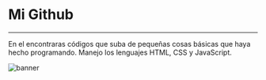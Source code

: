 # Mi Github
------------     
En el encontraras códigos que suba de pequeñas cosas básicas que haya hecho programando. Manejo los lenguajes HTML, CSS y JavaScript.
    
![banner](https://i.imgur.com/kjRgLjh.jpg)
